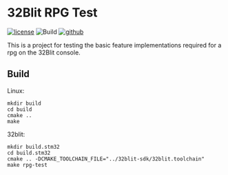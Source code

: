 # 32Blit RPG Test

[![license](http://img.shields.io/badge/license-MIT-blue.svg)](https://github.com/Blackhawk-TA/32blit-rpg-test/blob/master/LICENSE.md)
![Build](https://github.com/Blackhawk-TA/32blit-rpg-test/workflows/Build/badge.svg)
[![github](https://img.shields.io/github/release/Blackhawk-TA/32blit-rpg-test.svg?color=brightgreen)](https://github.com/Blackhawk-TA/32blit-rpg-test/releases)

This is a project for testing the basic feature implementations required for a rpg on the 32Blit console.

## Build
Linux:
```
mkdir build
cd build
cmake ..
make
```

32blit:
```
mkdir build.stm32
cd build.stm32
cmake .. -DCMAKE_TOOLCHAIN_FILE="../32blit-sdk/32blit.toolchain"
make rpg-test
```
